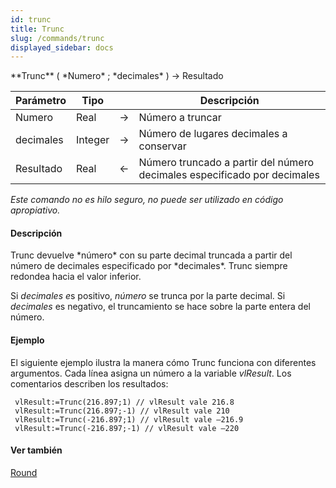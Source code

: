 ```yaml
---
id: trunc
title: Trunc
slug: /commands/trunc
displayed_sidebar: docs
---
```


<!--REF #_command_.Trunc.Syntax-->**Trunc** ( *Numero* ; *decimales* ) -> Resultado<!-- END REF-->
<!--REF #_command_.Trunc.Params-->
| Parámetro | Tipo |  | Descripción |
| --- | --- | --- | --- |
| Numero | Real | &#8594;  | Número a truncar |
| decimales | Integer | &#8594;  | Número de lugares decimales a conservar |
| Resultado | Real | &#8592; | Número truncado a partir del número decimales especificado por decimales |

<!-- END REF-->

*Este comando no es hilo seguro, no puede ser utilizado en código apropiativo.*


#### Descripción 

<!--REF #_command_.Trunc.Summary-->Trunc devuelve *número* con su parte decimal truncada a partir del número de decimales especificado por *decimales*.<!-- END REF--> Trunc siempre redondea hacia el valor inferior.

Si *decimales e*s positivo, *número* se trunca por la parte decimal. Si *decimales* es negativo, el truncamiento se hace sobre la parte entera del número.

#### Ejemplo 

El siguiente ejemplo ilustra la manera cómo Trunc funciona con diferentes argumentos. Cada línea asigna un número a la variable *vlResult*. Los comentarios describen los resultados:

```4d
 vlResult:=Trunc(216.897;1) // vlResult vale 216.8
 vlResult:=Trunc(216.897;-1) // vlResult vale 210
 vlResult:=Trunc(-216.897;1) // vlResult vale –216.9
 vlResult:=Trunc(-216.897;-1) // vlResult vale –220
```

#### Ver también 

[Round](round.md)  
